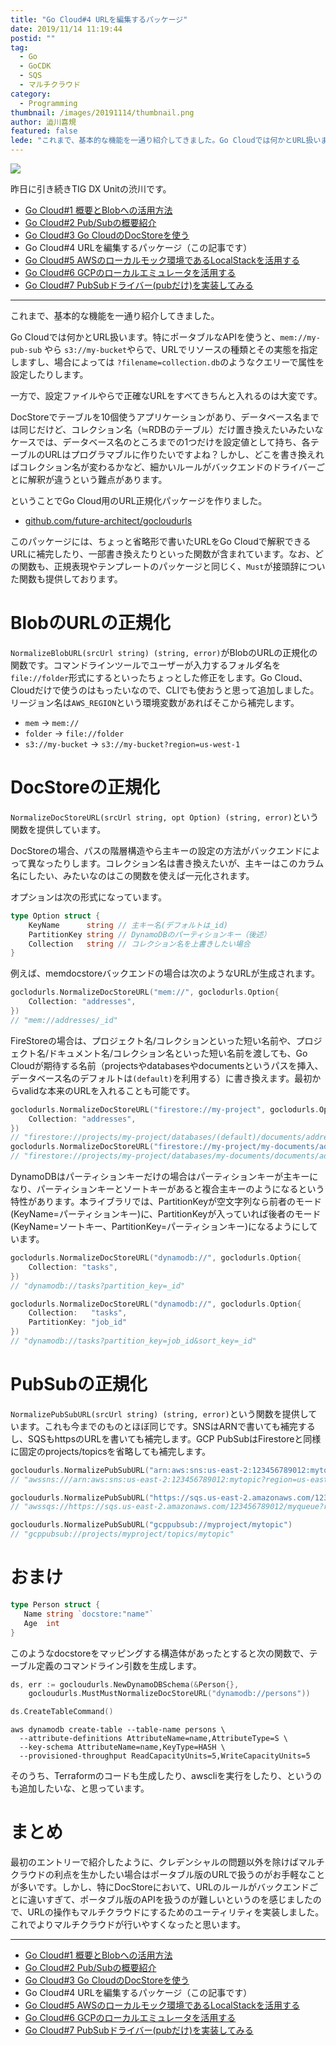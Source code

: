 ```yaml
---
title: "Go Cloud#4 URLを編集するパッケージ"
date: 2019/11/14 11:19:44
postid: ""
tag:
  - Go
  - GoCDK
  - SQS
  - マルチクラウド
category:
  - Programming
thumbnail: /images/20191114/thumbnail.png
author: 澁川喜規
featured: false
lede: "これまで、基本的な機能を一通り紹介してきました。Go Cloudでは何かとURL扱います。特にポータブルなAPIを使うと、mem://my-pub-sub やら s3://my-bucketやらで、URLでリソースの種類とその実態を指定しますし、場合によっては ?filename=collection.dbのようなクエリーで属性を設定したりします。"
---
```


<img src="/images/20191114/go-cdk-logo-gopherblue.png" class="img-middle-size" loading="lazy">

昨日に引き続きTIG DX Unitの渋川です。

* [Go Cloud#1 概要とBlobへの活用方法](/articles/20191111/)
* [Go Cloud#2 Pub/Subの概要紹介](/articles/20191112/)
* [Go Cloud#3 Go CloudのDocStoreを使う](/articles/20191113/)
* Go Cloud#4 URLを編集するパッケージ（この記事です）
* [Go Cloud#5 AWSのローカルモック環境であるLocalStackを活用する](/articles/20191115/)
* [Go Cloud#6 GCPのローカルエミュレータを活用する](/articles/20191119/)
* [Go Cloud#7 PubSubドライバー(pubだけ)を実装してみる](/articles/20191128/)

---

これまで、基本的な機能を一通り紹介してきました。

Go Cloudでは何かとURL扱います。特にポータブルなAPIを使うと、``mem://my-pub-sub`` やら ``s3://my-bucket``やらで、URLでリソースの種類とその実態を指定しますし、場合によっては `?filename=collection.db`のようなクエリーで属性を設定したりします。

一方で、設定ファイルやらで正確なURLをすべてきちんと入れるのは大変です。

DocStoreでテーブルを10個使うアプリケーションがあり、データベース名までは同じだけど、コレクション名（≒RDBのテーブル）だけ置き換えたいみたいなケースでは、データベース名のところまでの1つだけを設定値として持ち、各テーブルのURLはプログラマブルに作りたいですよね？しかし、どこを書き換えればコレクション名が変わるかなど、細かいルールがバックエンドのドライバーごとに解釈が違うという難点があります。

ということでGo Cloud用のURL正規化パッケージを作りました。

* [github.com/future-architect/gocloudurls](https://github.com/future-architect/gocloudurls)

このパッケージには、ちょっと省略形で書いたURLをGo Cloudで解釈できるURLに補完したり、一部書き換えたりといった関数が含まれています。なお、どの関数も、正規表現やテンプレートのパッケージと同じく、``Must``が接頭辞についた関数も提供しております。

# BlobのURLの正規化

``NormalizeBlobURL(srcUrl string) (string, error)``がBlobのURLの正規化の関数です。コマンドラインツールでユーザーが入力するフォルダ名を``file://folder``形式にするといったちょっとした修正をします。Go Cloud、Cloudだけで使うのはもったいなので、CLIでも使おうと思って追加しました。リージョン名は``AWS_REGION``という環境変数があればそこから補完します。

* ``mem`` → ``mem://``
* ``folder`` → ``file://folder``
* ``s3://my-bucket`` → ``s3://my-bucket?region=us-west-1``

# DocStoreの正規化

``NormalizeDocStoreURL(srcUrl string, opt Option) (string, error)``という関数を提供しています。

DocStoreの場合、パスの階層構造やら主キーの設定の方法がバックエンドによって異なったりします。コレクション名は書き換えたいが、主キーはこのカラム名にしたい、みたいなのはこの関数を使えば一元化されます。

オプションは次の形式になっています。

```go
type Option struct {
	KeyName      string // 主キー名(デフォルトは_id)
	PartitionKey string // DynamoDBのパーティションキー（後述）
	Collection   string // コレクション名を上書きしたい場合
}
```

例えば、memdocstoreバックエンドの場合は次のようなURLが生成されます。

```go
goclodurls.NormalizeDocStoreURL("mem://", goclodurls.Option{
    Collection: "addresses",
})
// "mem://addresses/_id"
```

FireStoreの場合は、プロジェクト名/コレクションといった短い名前や、プロジェクト名/ドキュメント名/コレクション名といった短い名前を渡しても、Go Cloudが期待する名前（projectsやdatabasesやdocumentsというパスを挿入、データベース名のデフォルトは`(default)`を利用する）に書き換えます。最初からvalidな本来のURLを入れることも可能です。

```go
goclodurls.NormalizeDocStoreURL("firestore://my-project", goclodurls.Option{
    Collection: "addresses",
})
// "firestore://projects/my-project/databases/(default)/documents/addresses?name_field=_id"
goclodurls.NormalizeDocStoreURL("firestore://my-project/my-documents/addresses", goclodurls.Option{})
// "firestore://projects/my-project/databases/my-documents/documents/addresses?name_field=_id"
```

DynamoDBはパーティションキーだけの場合はパーティションキーが主キーになり、パーティションキーとソートキーがあると複合主キーのようになるという特性があります。本ライブラリでは、PartitionKeyが空文字列なら前者のモード(KeyName=パーティションキー)に、PartitionKeyが入っていれば後者のモード(KeyName=ソートキー、PartitionKey=パーティションキー)になるようにしています。

```go
goclodurls.NormalizeDocStoreURL("dynamodb://", goclodurls.Option{
    Collection: "tasks",
})
// "dynamodb://tasks?partition_key=_id"
```

```go
goclodurls.NormalizeDocStoreURL("dynamodb://", goclodurls.Option{
    Collection:   "tasks",
    PartitionKey: "job_id"
})
// "dynamodb://tasks?partition_key=job_id&sort_key=_id"
```

# PubSubの正規化

``NormalizePubSubURL(srcUrl string) (string, error)``という関数を提供しています。これも今までのものとほぼ同じです。SNSはARNで書いても補完するし、SQSもhttpsのURLを書いても補完します。GCP PubSubはFirestoreと同様に固定のprojects/topicsを省略しても補完します。

```go
gocloudurls.NormalizePubSubURL("arn:aws:sns:us-east-2:123456789012:mytopic")
// "awssns:///arn:aws:sns:us-east-2:123456789012:mytopic?region=us-east-2"

gocloudurls.NormalizePubSubURL("https://sqs.us-east-2.amazonaws.com/123456789012/myqueue")
// "awssqs://https://sqs.us-east-2.amazonaws.com/123456789012/myqueue?region=us-east-2"

gocloudurls.NormalizePubSubURL("gcppubsub://myproject/mytopic")
// "gcppubsub://projects/myproject/topics/mytopic"
```

# おまけ

```go
type Person struct {
   Name string `docstore:"name"`
   Age  int
}
```

このようなdocstoreをマッピングする構造体があったとすると次の関数で、テーブル定義のコマンドライン引数を生成します。

```go
ds, err := gocloudurls.NewDynamoDBSchema(&Person{},
    gocloudurls.MustMustNormalizeDocStoreURL("dynamodb://persons"))

ds.CreateTableCommand()
```

```console
aws dynamodb create-table --table-name persons \
  --attribute-definitions AttributeName=name,AttributeType=S \
  --key-schema AttributeName=name,KeyType=HASH \
  --provisioned-throughput ReadCapacityUnits=5,WriteCapacityUnits=5
```

そのうち、Terraformのコードも生成したり、awscliを実行をしたり、というのも追加したいな、と思っています。

# まとめ

最初のエントリーで紹介したように、クレデンシャルの問題以外を除けばマルチクラウドの利点を生かしたい場合はポータブル版のURLで扱うのがお手軽なことが多いです。しかし、特にDocStoreにおいて、URLのルールがバックエンドごとに違いすぎて、ポータブル版のAPIを扱うのが難しいというのを感じましたので、URLの操作もマルチクラウドにするためのユーティリティを実装しました。これでよりマルチクラウドが行いやすくなったと思います。


---

* [Go Cloud#1 概要とBlobへの活用方法](/articles/20191111/)
* [Go Cloud#2 Pub/Subの概要紹介](/articles/20191112/)
* [Go Cloud#3 Go CloudのDocStoreを使う](/articles/20191113/)
* Go Cloud#4 URLを編集するパッケージ（この記事です）
* [Go Cloud#5 AWSのローカルモック環境であるLocalStackを活用する](/articles/20191115/)
* [Go Cloud#6 GCPのローカルエミュレータを活用する](/articles/20191119/)
* [Go Cloud#7 PubSubドライバー(pubだけ)を実装してみる](/articles/20191128/)

